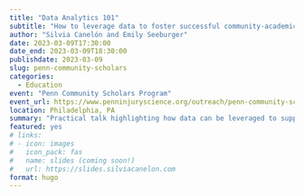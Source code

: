 ```yaml
---
title: "Data Analytics 101"
subtitle: "How to leverage data to foster successful community-academic partnerships"
author: "Silvia Canelón and Emily Seeburger"
date: 2023-03-09T17:30:00
date_end: 2023-03-09T18:30:00
publishdate: 2023-03-09
slug: penn-community-scholars
categories:
  - Education
event: "Penn Community Scholars Program"
event_url: https://www.penninjuryscience.org/outreach/penn-community-scholars-program/
location: Philadelphia, PA
summary: "Practical talk highlighting how data can be leveraged to support community-academic partnerships"
featured: yes
# links:
# - icon: images
#   icon_pack: fas
#   name: slides (coming soon!)
#   url: https://slides.silviacanelon.com
format: hugo
---
```


